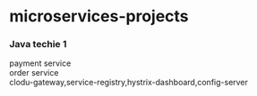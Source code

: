 # microservices-projects

### Java techie 1
payment service </br>
order service</br>
clodu-gateway,service-registry,hystrix-dashboard,config-server
